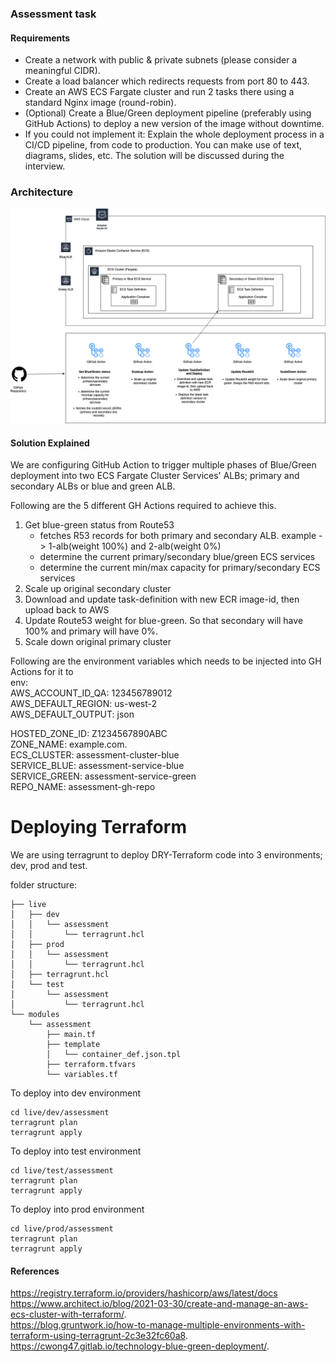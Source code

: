 ### Assessment task

#### Requirements
* Create a network with public & private subnets (please consider a meaningful CIDR).
* Create a load balancer which redirects requests from port 80 to 443.
* Create an AWS ECS Fargate cluster and run 2 tasks there using a standard Nginx image (round-robin).
* (Optional) Create a Blue/Green deployment pipeline (preferably using GitHub Actions) to deploy a new version of the image without downtime.
* If you could not implement it: Explain the whole deployment process in a CI/CD pipeline, from code to production. You can make use of text, diagrams, slides, etc. The solution will be discussed during the interview.

### Architecture
![architecture diagram](architecture.png)

#### Solution Explained
We are configuring GitHub Action to trigger multiple phases of Blue/Green deployment into two ECS Fargate Cluster Services' ALBs; primary and secondary ALBs or blue and green ALB.

Following are the 5 different GH Actions required to achieve this.


1. Get blue-green status from Route53
    - fetches R53 records for both primary and secondary ALB. example -> 1-alb(weight 100%) and 2-alb(weight 0%)
    - determine the current primary/secondary blue/green ECS services
    - determine the current min/max capacity for primary/secondary ECS services
1. Scale up original secondary cluster
1. Download and update task-definition with new ECR image-id, then upload back to AWS
 1. Update Route53 weight for blue-green. So that secondary will have 100% and primary will have 0%.
1. Scale down original primary cluster

Following are the environment variables which needs to be injected into GH Actions for it to  
env:  
  AWS_ACCOUNT_ID_QA: 123456789012  
  AWS_DEFAULT_REGION: us-west-2  
  AWS_DEFAULT_OUTPUT: json  

  HOSTED_ZONE_ID: Z1234567890ABC  
  ZONE_NAME: example.com.  
  ECS_CLUSTER: assessment-cluster-blue  
  SERVICE_BLUE: assessment-service-blue  
  SERVICE_GREEN: assessment-service-green  
  REPO_NAME: assessment-gh-repo  


# Deploying Terraform
We are using terragrunt to deploy DRY-Terraform code into 3 environments; dev, prod and test.

folder structure:
```
├── live  
│   ├── dev  
│   │   └── assessment  
│   │       └── terragrunt.hcl  
│   ├── prod  
│   │   └── assessment  
│   │       └── terragrunt.hcl  
│   ├── terragrunt.hcl  
│   └── test    
│       └── assessment  
│           └── terragrunt.hcl  
└── modules  
    └── assessment  
        ├── main.tf  
        ├── template  
        │   └── container_def.json.tpl  
        ├── terraform.tfvars  
        └── variables.tf  
```
To deploy into dev environment
```
cd live/dev/assessment
terragrunt plan
terragrunt apply
```


To deploy into test environment
```
cd live/test/assessment
terragrunt plan
terragrunt apply
```


To deploy into prod environment
```
cd live/prod/assessment
terragrunt plan
terragrunt apply
```


#### References
https://registry.terraform.io/providers/hashicorp/aws/latest/docs    
https://www.architect.io/blog/2021-03-30/create-and-manage-an-aws-ecs-cluster-with-terraform/.   
https://blog.gruntwork.io/how-to-manage-multiple-environments-with-terraform-using-terragrunt-2c3e32fc60a8.   
https://cwong47.gitlab.io/technology-blue-green-deployment/.   
